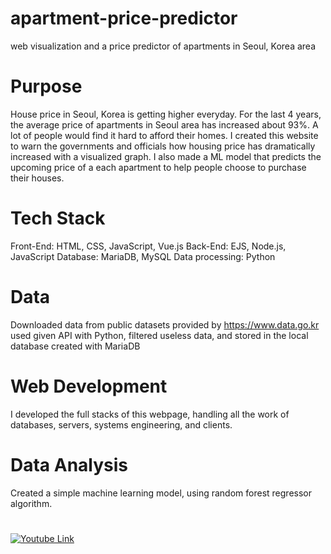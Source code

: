 # apartment-price-predictor
web visualization and a price predictor of apartments in Seoul, Korea area

# Purpose
House price in Seoul, Korea is getting higher everyday. For the last 4 years, the average price of apartments in Seoul area has increased about 93%. A lot of people would find it hard to afford their homes.
I created this website to warn the governments and officials how housing price has dramatically increased with a visualized graph.
I also made a ML model that predicts the upcoming price of a each apartment to help people choose to purchase their houses.


# Tech Stack
Front-End: HTML, CSS, JavaScript, Vue.js
Back-End: EJS, Node.js, JavaScript
Database: MariaDB, MySQL
Data processing: Python

# Data
Downloaded data from public datasets provided by https://www.data.go.kr <br>
used given API with Python, filtered useless data, and stored in the local database created with MariaDB

# Web Development
I developed the full stacks of this webpage, handling all the work of databases, servers, systems engineering, and clients.

# Data Analysis
Created a simple machine learning model, using random forest regressor algorithm. 



#

[![Youtube Link](https://img.youtube.com/vi/0T-OYnw7xks/0.jpg)](https://www.youtube.com/watch?v=0T-OYnw7xks)


